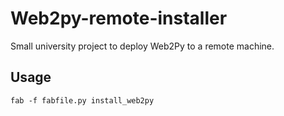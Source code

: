 # Web2py-remote-installer
Small university project to deploy Web2Py to a remote machine.

## Usage
`fab -f fabfile.py install_web2py`